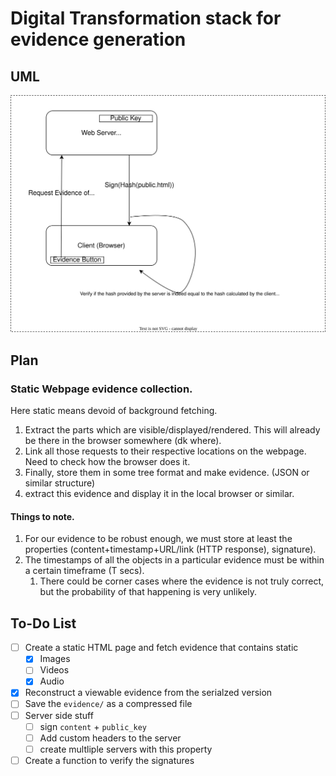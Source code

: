 # Digital Transformation stack for evidence generation

## UML
![img](flow.svg)


## Plan
### Static Webpage evidence collection.
Here static means devoid of background fetching.

1. Extract the parts which are visible/displayed/rendered.
This will already be there in the browser somewhere (dk where).
2. Link all those requests to their respective locations on the webpage.
Need to check how the browser does it.
3. Finally, store them in some tree format and make evidence. (JSON or similar structure)
4. extract this evidence and display it in the local browser or similar.


#### Things to note.
1. For our evidence to be robust enough, we must store at least the properties (content+timestamp+URL/link (HTTP response), signature).
2. The timestamps of all the objects in a particular evidence must be within a certain timeframe (T secs).
    1. There could be corner cases where the evidence is not truly correct, but the probability of that happening is very unlikely.

## To-Do List 
- [ ] Create a static HTML page and fetch evidence that contains static
  - [x] Images
  - [ ] Videos
  - [x] Audio
- [x] Reconstruct a viewable evidence from the serialzed version
- [ ] Save the `evidence/` as a compressed file
- [ ] Server side stuff
    - [ ] sign `content` + `public_key`
    - [ ] Add custom headers to the server
    - [ ] create multliple servers with this property
- [ ] Create a function to verify the signatures